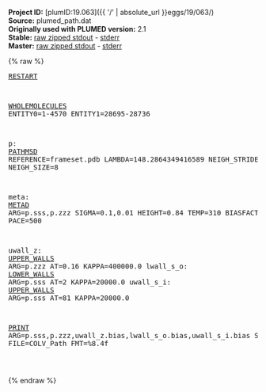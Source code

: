 **Project ID:** [plumID:19.063]({{ '/' | absolute_url }}eggs/19/063/)  
**Source:** plumed_path.dat  
**Originally used with PLUMED version:** 2.1  
**Stable:** [raw zipped stdout](plumed_path.dat.plumed.stdout.txt.zip) - [stderr](plumed_path.dat.plumed.stderr)  
**Master:** [raw zipped stdout](plumed_path.dat.plumed_master.stdout.txt.zip) - [stderr](plumed_path.dat.plumed_master.stderr)  

{% raw %}<pre>
<a href="https://plumed.github.io/doc-master/user-doc/html/_r_e_s_t_a_r_t.html">RESTART</a>

<a href="https://plumed.github.io/doc-master/user-doc/html/_w_h_o_l_e_m_o_l_e_c_u_l_e_s.html">WHOLEMOLECULES</a> ENTITY0=1-4570 ENTITY1=28695-28736

p: <a href="https://plumed.github.io/doc-master/user-doc/html/_p_a_t_h_m_s_d.html">PATHMSD</a> REFERENCE=frameset.pdb  LAMBDA=148.2864349416589 NEIGH_STRIDE=4 NEIGH_SIZE=8

meta: <a href="https://plumed.github.io/doc-master/user-doc/html/_m_e_t_a_d.html">METAD</a> ARG=p.sss,p.zzz SIGMA=0.1,0.01 HEIGHT=0.84 TEMP=310 BIASFACTOR=15 PACE=500

uwall_z: <a href="https://plumed.github.io/doc-master/user-doc/html/_u_p_p_e_r__w_a_l_l_s.html">UPPER_WALLS</a> ARG=p.zzz AT=0.16 KAPPA=400000.0
lwall_s_o: <a href="https://plumed.github.io/doc-master/user-doc/html/_l_o_w_e_r__w_a_l_l_s.html">LOWER_WALLS</a> ARG=p.sss AT=2  KAPPA=20000.0
uwall_s_i: <a href="https://plumed.github.io/doc-master/user-doc/html/_u_p_p_e_r__w_a_l_l_s.html">UPPER_WALLS</a> ARG=p.sss AT=81 KAPPA=20000.0

<a href="https://plumed.github.io/doc-master/user-doc/html/_p_r_i_n_t.html">PRINT</a> ARG=p.sss,p.zzz,uwall_z.bias,lwall_s_o.bias,uwall_s_i.bias STRIDE=250 FILE=COLV_Path FMT=%8.4f


</pre>{% endraw %}
